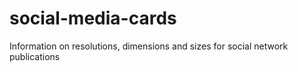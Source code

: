 # social-media-cards

Information on resolutions, dimensions and sizes for social network publications
